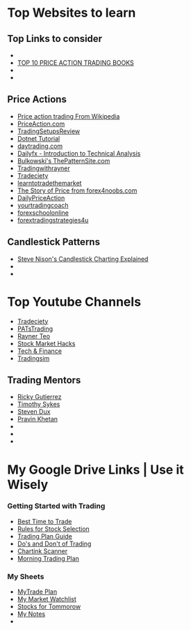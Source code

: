 # Top Websites to learn
## Top Links to consider 
* <a href="https://www.tradingsetupsreview.com/10-resources-learning-price-action-trading/"></a>
* <a href="https://www.tradingsetupsreview.com/top-10-price-action-trading-books/">TOP 10 PRICE ACTION TRADING BOOKS</a>
* <a href=""></a>
* <a href=""></a>



## Price Actions
* <a href="https://en.wikipedia.org/wiki/Price_action_trading">Price action trading From Wikipedia<a/>
* <a href="https://priceaction.com/price-action-university/beginners/what-is-price-action/">PriceAction.com</a>
* <a href="https://www.tradingsetupsreview.com/">TradingSetupsReview</a>
* <a href="https://dotnettutorials.net/course/trading-with-smart-money/">Dotnet Tutorial </a>
* <a href="https://www.daytrading.com/technical-analysis">  daytrading.com</a>
* <a href="https://www.dailyfx.com/education">Dailyfx - Introduction to Technical Analysis</a>  
* <a href="http://thepatternsite.com/">Bulkowski's ThePatternSite.com</a>  
* <a href="https://www.tradingwithrayner.com/category/blog/">Tradingwithrayner</a>
* <a href="https://www.tradeciety.com/category/price-action/">Tradeciety </a>
* <a href="https://www.learntotradethemarket.com/price-action-trading-forex">learntotradethemarket</a>
* <a href="https://www.forex4noobs.com/forex-trading-strategy/">The Story of Price from forex4noobs.com</a>
* <a href="https://dailypriceaction.com/blog/">DailyPriceAction</a>
* <a href="https://yourtradingcoach.com/">yourtradingcoach</a>
* <a href="https://www.forexschoolonline.com/">forexschoolonline</a>
* <a href="https://forextradingstrategies4u.com/category/price-action-forex-trading-strategies/">forextradingstrategies4u</a>
  

## Candlestick Patterns
* <a href="https://candlecharts.com/">Steve Nison's Candlestick Charting Explained</a>
* <a href=""></a>
* <a href=""></a>

# Top Youtube Channels
* <a href="https://www.youtube.com/channel/UC9qrrcSPGThjS_YfuX_RGag">Tradeciety</a>
* <a href="https://www.youtube.com/user/PATsTrading/videos">PATsTrading</a>
* <a href="https://www.youtube.com/channel/UCFSn-h8wTnhpKJMteN76Abg">Rayner Teo</a>
* <a href="https://www.youtube.com/channel/UCDHtuWu3DPZTh5qslLgZfKQ">Stock Market Hacks</a>
* <a href="https://www.youtube.com/channel/UCwAR5SElzS5RkZxVGvEnr0Q">Tech & Finance</a>
* <a href="https://www.youtube.com/channel/UCtQSrl7U9c0T88k1GdhV04A">Tradingsim</a>
## Trading Mentors
* <a href="https://www.youtube.com/channel/UCtlAFoYl2aWb6pMiHCctQHA">Ricky Gutierrez</a>
* <a href="https://www.youtube.com/channel/UCoSG43KFjTe0trsteSQ46Ng">Timothy Sykes</a>
* <a href="https://www.youtube.com/channel/UCQO8KW89UmUxltx8pQPrDRQ">Steven Dux</a>
* <a href="https://www.youtube.com/channel/UC3tqH99vMHIuUYIsYY5yIcg">Pravin Khetan</a>
* <a href=""></a>
* <a href=""></a>
* <a href=""></a>
# My Google Drive Links | Use it Wisely
### Getting Started with Trading
* <a href="https://docs.google.com/document/d/163hkjHHyAXQzUFy6H_UUp5eTPjWmS6T1FB2JJuFq_DU/edit?usp=sharing">Best Time to Trade</a>  
* <a href="https://docs.google.com/document/d/1kc2bUseHM10C9Mx2Z-gHmP17j92VUsXtKS6FPRDAiR0/edit?usp=sharing">Rules for Stock Selection</a>
* <a href="https://docs.google.com/document/d/1STXKFZ4RTY6mIrIoPPwCadmFIB2WuLVQSfdtsPigylY/edit?usp=sharing">Trading Plan Guide</a>
* <a href="https://docs.google.com/document/d/1QQdtsPNUKRYFzYyTi6GJiY1eDiIreGF20WCtji2BRW0/edit?usp=sharing">Do's and Don't of Trading</a>
* <a href="https://docs.google.com/document/d/1LMyuxOnvF9E1eu-PByNDHNFkztF05BXxabyHE6gGCt4/edit?usp=sharing">Chartink Scanner</a>
* <a href="">Morning Trading Plan</a>
### My Sheets
* <a href="https://docs.google.com/spreadsheets/d/191gXOHCBMKwiu4aadAqXVDjPOVWmEIZLMOcAl7wlQhw/edit?usp=sharing">MyTrade Plan</a>
* <a href="https://docs.google.com/spreadsheets/d/1OmdbG3-OWwYQFhlYSlQQM1EodhKV3NR5vKMgHuW19UU/edit?usp=sharing">My Market Watchlist</a>
* <a href="https://docs.google.com/spreadsheets/d/1sp9XdrGcD3y2up0U6DduMEBhLIE2gtjEFhGsweyPij8/edit?usp=sharing">Stocks for Tommorow</a>
* <a href="https://drive.google.com/drive/folders/16O54lmssjctwQqMhD2DTzlIljJm8wBVK?usp=sharing">My Notes</a>
* <a href=""></a>


